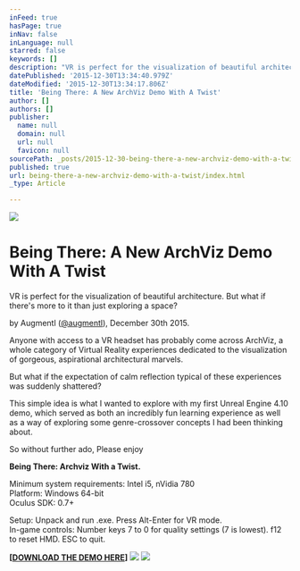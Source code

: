 ```yaml
---
inFeed: true
hasPage: true
inNav: false
inLanguage: null
starred: false
keywords: []
description: "VR is perfect for the visualization of beautiful architecture. But what if there's more to it than just exploring a space?"
datePublished: '2015-12-30T13:34:40.979Z'
dateModified: '2015-12-30T13:34:17.806Z'
title: 'Being There: A New ArchViz Demo With A Twist'
author: []
authors: []
publisher:
  name: null
  domain: null
  url: null
  favicon: null
sourcePath: _posts/2015-12-30-being-there-a-new-archviz-demo-with-a-twist.md
published: true
url: being-there-a-new-archviz-demo-with-a-twist/index.html
_type: Article

---
```

![](https://the-grid-user-content.s3-us-west-2.amazonaws.com/c5026fd3-8b51-4e8a-b642-46362f192b2b.png)

# Being There: A New ArchViz Demo With A Twist

VR is perfect for the visualization of beautiful architecture. But what if there's more to it than just exploring a space?

by Augmentl ([@augmentl][0]), December 30th 2015\.

Anyone with access to a VR headset has probably come across ArchViz, a whole category of Virtual Reality experiences dedicated to the visualization of gorgeous, aspirational architectural marvels. 

But what if the expectation of calm reflection typical of these experiences was suddenly shattered?

This simple idea is what I wanted to explore with my first Unreal Engine 4.10 demo, which served as both an incredibly fun learning experience as well as a way of exploring some genre-crossover concepts I had been thinking about.

So without further ado, Please enjoy 

**Being There:  Archviz With a Twist.**

Minimum system requirements: Intel i5, nVidia 780  
Platform: Windows 64-bit  
Oculus SDK: 0.7+

Setup: Unpack and run .exe. Press Alt-Enter for VR mode.  
In-game controls: Number keys 7 to 0 for quality settings (7 is lowest). f12 to reset HMD. ESC to quit.

**\[[DOWNLOAD THE DEMO HERE][1]\]**
![](https://the-grid-user-content.s3-us-west-2.amazonaws.com/d8c5965f-9ab7-4249-af1c-e5b6c726cdcb.png)
![](https://the-grid-user-content.s3-us-west-2.amazonaws.com/e7cd74ee-0fed-4137-9472-2a348b85e2e0.png)

[0]: http://twitter.com/augmentl
[1]: https://mega.nz/#!i9F3QK6I!X_9LGXuwTdAgFQYXy5QaEc0FxKDVf9hB7T3Twf6Kffk